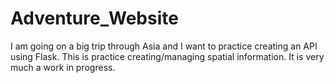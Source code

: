 # Adventure_Website

I am going on a big trip through Asia and I want to practice creating an API using Flask. This is practice creating/managing spatial information. It is very much a work in progress.
